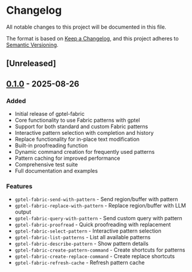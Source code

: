 # Changelog

All notable changes to this project will be documented in this file.

The format is based on [Keep a Changelog](https://keepachangelog.com/en/1.0.0/),
and this project adheres to [Semantic Versioning](https://semver.org/spec/v2.0.0.html).

## [Unreleased]

## [0.1.0] - 2025-08-26

### Added
- Initial release of gptel-fabric
- Core functionality to use Fabric patterns with gptel
- Support for both standard and custom Fabric patterns
- Interactive pattern selection with completion and history
- Replace functionality for in-place text modification
- Built-in proofreading function
- Dynamic command creation for frequently used patterns
- Pattern caching for improved performance
- Comprehensive test suite
- Full documentation and examples

### Features
- `gptel-fabric-send-with-pattern` - Send region/buffer with pattern
- `gptel-fabric-replace-with-pattern` - Replace region/buffer with LLM output
- `gptel-fabric-query-with-pattern` - Send custom query with pattern
- `gptel-fabric-proofread` - Quick proofreading with replacement
- `gptel-fabric-select-pattern` - Interactive pattern selection
- `gptel-fabric-list-patterns` - List all available patterns
- `gptel-fabric-describe-pattern` - Show pattern details
- `gptel-fabric-create-pattern-command` - Create shortcuts for patterns
- `gptel-fabric-create-replace-command` - Create replace shortcuts
- `gptel-fabric-refresh-cache` - Refresh pattern cache

[0.1.0]: https://github.com/lxol/gptel-fabric/releases/tag/v0.1.0
